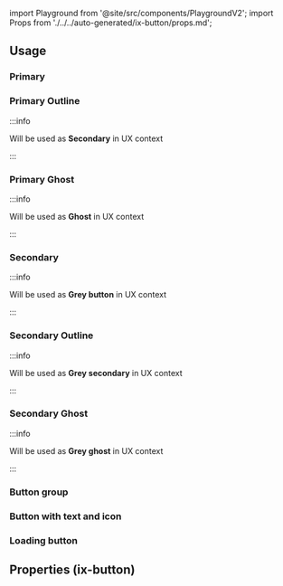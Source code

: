 import Playground from '@site/src/components/PlaygroundV2';
import Props from './../../auto-generated/ix-button/props.md';

## Usage

### Primary

<Playground
name="buttons"
examplesByName>
</Playground>

### Primary Outline

:::info

Will be used as **Secondary** in UX context

:::

<Playground
name="button-secondary"
hideInitalCodePreview
examplesByName></Playground>

### Primary Ghost

:::info

Will be used as **Ghost** in UX context

:::

<Playground
name="button-ghost"
hideInitalCodePreview
examplesByName></Playground>

### Secondary

:::info

Will be used as **Grey button** in UX context

:::

<Playground
name="button-grey"
hideInitalCodePreview
examplesByName></Playground>

### Secondary Outline

:::info

Will be used as **Grey secondary** in UX context

:::

<Playground
name="button-grey-secondary"
hideInitalCodePreview
examplesByName></Playground>

### Secondary Ghost

:::info

Will be used as **Grey ghost** in UX context

:::

<Playground
name="button-grey-ghost"
hideInitalCodePreview
examplesByName></Playground>

### Button group

<Playground
name="button-group"
hideInitalCodePreview
examplesByName></Playground>

### Button with text and icon

<Playground
name="button-text-icon"
hideInitalCodePreview
examplesByName></Playground>

### Loading button

<Playground
name="button-loading"
hideInitalCodePreview
examplesByName></Playground>

## Properties (ix-button)

<Props />
